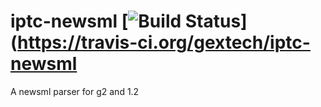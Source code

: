 # iptc-newsml [![Build Status](https://api.travis-ci.org/gextech/iptc-newsml.svg)](https://travis-ci.org/gextech/iptc-newsml

A newsml parser for g2 and 1.2

